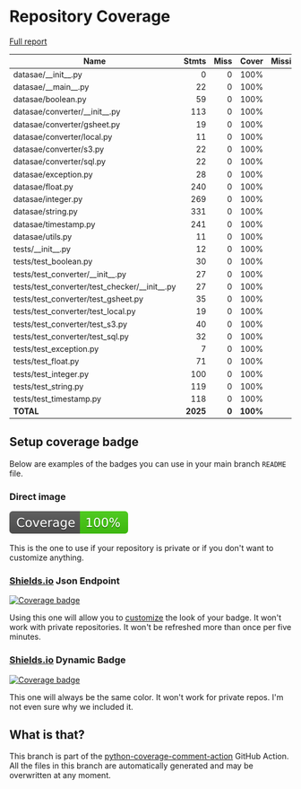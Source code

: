# Repository Coverage

[Full report](https://htmlpreview.github.io/?https://github.com/jabardigitalservice/DataSae/blob/python-coverage-comment-action-data/htmlcov/index.html)

| Name                                                |    Stmts |     Miss |    Cover |   Missing |
|---------------------------------------------------- | -------: | -------: | -------: | --------: |
| datasae/\_\_init\_\_.py                             |        0 |        0 |     100% |           |
| datasae/\_\_main\_\_.py                             |       22 |        0 |     100% |           |
| datasae/boolean.py                                  |       59 |        0 |     100% |           |
| datasae/converter/\_\_init\_\_.py                   |      113 |        0 |     100% |           |
| datasae/converter/gsheet.py                         |       19 |        0 |     100% |           |
| datasae/converter/local.py                          |       11 |        0 |     100% |           |
| datasae/converter/s3.py                             |       22 |        0 |     100% |           |
| datasae/converter/sql.py                            |       22 |        0 |     100% |           |
| datasae/exception.py                                |       28 |        0 |     100% |           |
| datasae/float.py                                    |      240 |        0 |     100% |           |
| datasae/integer.py                                  |      269 |        0 |     100% |           |
| datasae/string.py                                   |      331 |        0 |     100% |           |
| datasae/timestamp.py                                |      241 |        0 |     100% |           |
| datasae/utils.py                                    |       11 |        0 |     100% |           |
| tests/\_\_init\_\_.py                               |       12 |        0 |     100% |           |
| tests/test\_boolean.py                              |       30 |        0 |     100% |           |
| tests/test\_converter/\_\_init\_\_.py               |       27 |        0 |     100% |           |
| tests/test\_converter/test\_checker/\_\_init\_\_.py |       27 |        0 |     100% |           |
| tests/test\_converter/test\_gsheet.py               |       35 |        0 |     100% |           |
| tests/test\_converter/test\_local.py                |       19 |        0 |     100% |           |
| tests/test\_converter/test\_s3.py                   |       40 |        0 |     100% |           |
| tests/test\_converter/test\_sql.py                  |       32 |        0 |     100% |           |
| tests/test\_exception.py                            |        7 |        0 |     100% |           |
| tests/test\_float.py                                |       71 |        0 |     100% |           |
| tests/test\_integer.py                              |      100 |        0 |     100% |           |
| tests/test\_string.py                               |      119 |        0 |     100% |           |
| tests/test\_timestamp.py                            |      118 |        0 |     100% |           |
|                                           **TOTAL** | **2025** |    **0** | **100%** |           |


## Setup coverage badge

Below are examples of the badges you can use in your main branch `README` file.

### Direct image

[![Coverage badge](https://raw.githubusercontent.com/jabardigitalservice/DataSae/python-coverage-comment-action-data/badge.svg)](https://htmlpreview.github.io/?https://github.com/jabardigitalservice/DataSae/blob/python-coverage-comment-action-data/htmlcov/index.html)

This is the one to use if your repository is private or if you don't want to customize anything.

### [Shields.io](https://shields.io) Json Endpoint

[![Coverage badge](https://img.shields.io/endpoint?url=https://raw.githubusercontent.com/jabardigitalservice/DataSae/python-coverage-comment-action-data/endpoint.json)](https://htmlpreview.github.io/?https://github.com/jabardigitalservice/DataSae/blob/python-coverage-comment-action-data/htmlcov/index.html)

Using this one will allow you to [customize](https://shields.io/endpoint) the look of your badge.
It won't work with private repositories. It won't be refreshed more than once per five minutes.

### [Shields.io](https://shields.io) Dynamic Badge

[![Coverage badge](https://img.shields.io/badge/dynamic/json?color=brightgreen&label=coverage&query=%24.message&url=https%3A%2F%2Fraw.githubusercontent.com%2Fjabardigitalservice%2FDataSae%2Fpython-coverage-comment-action-data%2Fendpoint.json)](https://htmlpreview.github.io/?https://github.com/jabardigitalservice/DataSae/blob/python-coverage-comment-action-data/htmlcov/index.html)

This one will always be the same color. It won't work for private repos. I'm not even sure why we included it.

## What is that?

This branch is part of the
[python-coverage-comment-action](https://github.com/marketplace/actions/python-coverage-comment)
GitHub Action. All the files in this branch are automatically generated and may be
overwritten at any moment.